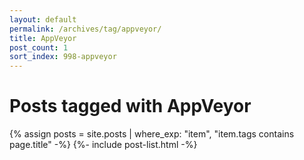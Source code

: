 ```yaml
---
layout: default
permalink: /archives/tag/appveyor/
title: AppVeyor
post_count: 1
sort_index: 998-appveyor
---
```

<h1 class="page-heading">Posts tagged with AppVeyor</h1>
{% assign posts = site.posts | where_exp: "item", "item.tags contains page.title" -%}
{%- include post-list.html -%}
